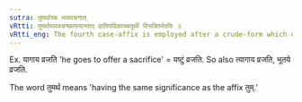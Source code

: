 ```yaml
---
sutra: तुमर्थाच्च भाववचनात्
vRtti: तुमर्थभाववचनप्रत्ययान्तात् प्रातिपदिकाच्चतुर्थी विभक्तिर्भवति ॥
vRtti_eng: The fourth case-affix is employed after a crude-form which ends in an affix denoting 'condition' (abstract noun, (III. 3. 11)) and having the force of the affix _tum_ (or Infinitive of purpose).
---
```

Ex. यागाय व्रजति 'he goes to offer a sacrifice' = यष्टुं व्रजति. So also त्यागाय व्रजति, भूतये व्रजति.

The word तुमर्थ means 'having the same significance as the affix तुम्.'
